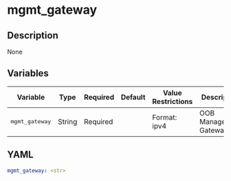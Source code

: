 # mgmt_gateway

## Description

None

## Variables

| Variable | Type | Required | Default | Value Restrictions | Description |
| -------- | ---- | -------- | ------- | ------------------ | ----------- |
| <pre>mgmt_gateway | String | Required |  | Format: ipv4 | OOB Management Gateway IP |

## YAML

```yaml
mgmt_gateway: <str>
```